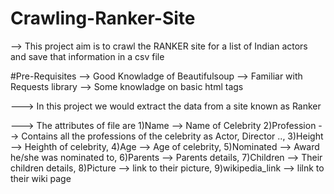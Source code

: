 # Crawling-Ranker-Site
--> This project aim is to crawl the RANKER site for a list of Indian actors and save that information in a csv file

#Pre-Requisites
--> Good Knowladge of Beautifulsoup
--> Familiar with Requests library
--> Some knowladge on basic html tags

---> In this project we would extract the data from a site known as Ranker 

---> The attributes of file are
1)Name --> Name of Celebrity
2)Profession --> Contains all the professions of the celebrity as Actor, Director ..,
3)Height --> Heighth of celebrity,
4)Age --> Age of celebrity,
5)Nominated --> Award he/she was nominated to,
6)Parents --> Parents details,
7)Children --> Their children details,
8)Picture --> link to their picture,
9)wikipedia_link --> lilnk to their wiki page
